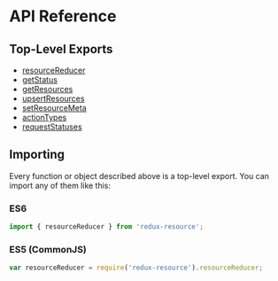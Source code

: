 # API Reference

## Top-Level Exports

* [resourceReducer](resourcereducer.md)
* [getStatus](getstatus.md)
* [getResources](getresources.md)
* [upsertResources](upsertresources.md)
* [setResourceMeta](setresourcemeta.md)
* [actionTypes](actiontypes.md)
* [requestStatuses](requeststatuses.md)

## Importing

Every function or object described above is a top-level export. You can import any of them like this:

### ES6

```javascript
import { resourceReducer } from 'redux-resource';
```

### ES5 \(CommonJS\)

```javascript
var resourceReducer = require('redux-resource').resourceReducer;
```

